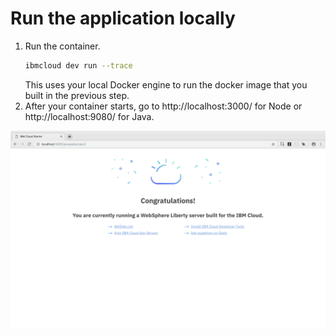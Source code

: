 # Run the application locally

1. Run the container.
   ```sh
   ibmcloud dev run --trace
   ```
   This uses your local Docker engine to run the docker image that you built in the previous step.
2. After your container starts, go to http://localhost:3000/ for Node or http://localhost:9080/ for Java.

![](images/LibertyLocal.png)
